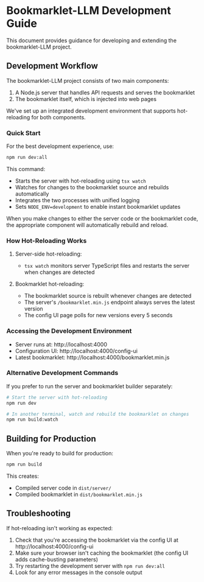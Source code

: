 # Bookmarklet-LLM Development Guide

This document provides guidance for developing and extending the bookmarklet-LLM project.

## Development Workflow

The bookmarklet-LLM project consists of two main components:
1. A Node.js server that handles API requests and serves the bookmarklet
2. The bookmarklet itself, which is injected into web pages

We've set up an integrated development environment that supports hot-reloading for both components.

### Quick Start

For the best development experience, use:

```bash
npm run dev:all
```

This command:
- Starts the server with hot-reloading using `tsx watch`
- Watches for changes to the bookmarklet source and rebuilds automatically
- Integrates the two processes with unified logging
- Sets `NODE_ENV=development` to enable instant bookmarklet updates

When you make changes to either the server code or the bookmarklet code, the appropriate component will automatically rebuild and reload.

### How Hot-Reloading Works

1. Server-side hot-reloading:
   - `tsx watch` monitors server TypeScript files and restarts the server when changes are detected

2. Bookmarklet hot-reloading:
   - The bookmarklet source is rebuilt whenever changes are detected
   - The server's `/bookmarklet.min.js` endpoint always serves the latest version
   - The config UI page polls for new versions every 5 seconds

### Accessing the Development Environment

- Server runs at: http://localhost:4000
- Configuration UI: http://localhost:4000/config-ui
- Latest bookmarklet: http://localhost:4000/bookmarklet.min.js

### Alternative Development Commands

If you prefer to run the server and bookmarklet builder separately:

```bash
# Start the server with hot-reloading
npm run dev

# In another terminal, watch and rebuild the bookmarklet on changes
npm run build:watch
```

## Building for Production

When you're ready to build for production:

```bash
npm run build
```

This creates:
- Compiled server code in `dist/server/`
- Compiled bookmarklet in `dist/bookmarklet.min.js`

## Troubleshooting

If hot-reloading isn't working as expected:

1. Check that you're accessing the bookmarklet via the config UI at http://localhost:4000/config-ui
2. Make sure your browser isn't caching the bookmarklet (the config UI adds cache-busting parameters)
3. Try restarting the development server with `npm run dev:all`
4. Look for any error messages in the console output